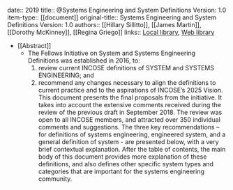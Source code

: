 date:: 2019
title:: @Systems Engineering and System Definitions Version: 1.0
item-type:: [[document]]
original-title:: Systems Engineering and System Definitions Version: 1.0
authors:: [[Hillary Sillitto]], [[James Martin]], [[Dorothy McKinney]], [[Regina Griego]]
links:: [Local library](zotero://select/library/items/LW3TFDUT), [Web library](https://www.zotero.org/users/6520516/items/LW3TFDUT)

- [[Abstract]]
	- The Fellows Initiative on System and Systems Engineering Definitions was established in 2016, to:
	  1. review current INCOSE definitions of SYSTEM and SYSTEMS ENGINEERING; and
	  2. recommend any changes necessary to align the definitions to current practice and to the aspirations of INCOSE’s 2025 Vision.
	  This document presents the final proposals from the initiative. It takes into account the extensive comments received during the review of the previous draft in September 2018. The review was open to all INCOSE members, and attracted over 350 individual comments and suggestions.
	  The three key recommendations – for definitions of systems engineering, engineered system, and a general definition of system - are presented below, with a very brief contextual explanation. After the table of contents, the main body of this document provides more explanation of these definitions, and also defines other specific system types and categories that are important for the systems engineering community.